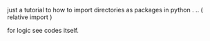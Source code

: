 just a tutorial to how to import directories as packages in python . .. ( relative import )

for logic see codes itself.
